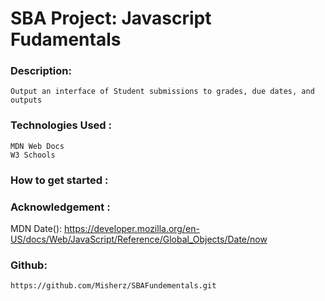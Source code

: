 # SBA Project: Javascript Fudamentals
### Description: 
    Output an interface of Student submissions to grades, due dates, and outputs


### Technologies Used :
    MDN Web Docs
    W3 Schools


### How to get started :




### Acknowledgement :
  MDN Date():
    https://developer.mozilla.org/en-US/docs/Web/JavaScript/Reference/Global_Objects/Date/now



### Github:
    https://github.com/Misherz/SBAFundementals.git
    


